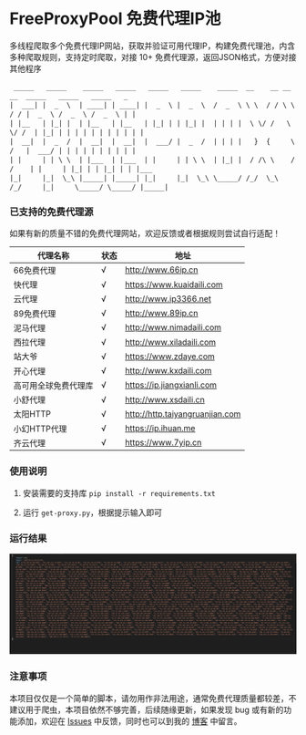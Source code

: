 # FreeProxyPool 免费代理IP池
多线程爬取多个免费代理IP网站，获取并验证可用代理IP，构建免费代理池，内含多种爬取规则，支持定时爬取，对接 10+ 免费代理源，返回JSON格式，方便对接其他程序

```
 _____   _____    _____   _____   _____   _____    _____  __    __ __    __  _____   _____   _____   _      
|  ___| |  _  \  | ____| | ____| |  _  \ |  _  \  /  _  \ \ \  / / \ \  / / |  _  \ /  _  \ /  _  \ | |     
| |__   | |_| |  | |__   | |__   | |_| | | |_| |  | | | |  \ \/ /   \ \/ /  | |_| | | | | | | | | | | |     
|  __|  |  _  /  |  __|  |  __|  |  ___/ |  _  /  | | | |   }  {     \  /   |  ___/ | | | | | | | | | |     
| |     | | \ \  | |___  | |___  | |     | | \ \  | |_| |  / /\ \    / /    | |     | |_| | | |_| | | |___  
|_|     |_|  \_\ |_____| |_____| |_|     |_|  \_\ \_____/ /_/  \_\  /_/     |_|     \_____/ \_____/ |_____| 
```


### 已支持的免费代理源
如果有新的质量不错的免费代理网站，欢迎反馈或者根据规则尝试自行适配！

| 代理名称 | 状态 | 地址 |
| ------- | ---- | ---- |
| 66免费代理 | √ | <http://www.66ip.cn> |
| 快代理 | √ | <https://www.kuaidaili.com> |
| 云代理 | √ | <http://www.ip3366.net> |
| 89免费代理 | √ | <http://www.89ip.cn> |
| 泥马代理 | √ | <http://www.nimadaili.com> |
| 西拉代理 | √ | <http://www.xiladaili.com> |
| 站大爷 | √ | <https://www.zdaye.com> |
| 开心代理 | √ | <http://www.kxdaili.com> |
| 高可用全球免费代理库 | √ | <https://ip.jiangxianli.com> |
| 小舒代理 | √ | <http://www.xsdaili.cn> |
| 太阳HTTP | √ | <http://http.taiyangruanjian.com> |
| 小幻HTTP代理 | √ | <https://ip.ihuan.me> |
| 齐云代理 | √ | <https://www.7yip.cn> |


### 使用说明
1. 安装需要的支持库 `pip install -r requirements.txt`

2. 运行 `get-proxy.py`，根据提示输入即可


### 运行结果

![jieguo](https://raw.githubusercontent.com/Fog-Forest/free-proxy-pool/main/demo.png)


### 注意事项
本项目仅仅是一个简单的脚本，请勿用作非法用途，通常免费代理质量都较差，不建议用于爬虫，本项目依然不够完善，后续随缘更新，如果发现 bug 或有新的功能添加，欢迎在 [Issues](https://github.com/Fog-Forest/free-proxy-pool/issues) 中反馈，同时也可以到我的 [博客](https://m1314.cn/) 中留言。
